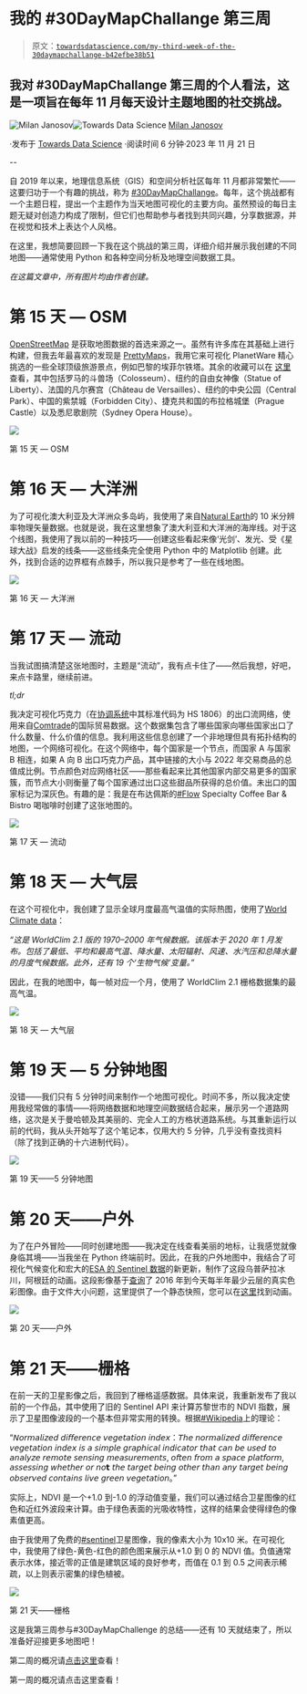 # 我的 #30DayMapChallange 第三周

> 原文：[`towardsdatascience.com/my-third-week-of-the-30daymapchallange-b42efbe38b51`](https://towardsdatascience.com/my-third-week-of-the-30daymapchallange-b42efbe38b51)

## 我对 #30DayMapChallange 第三周的个人看法，这是一项旨在每年 11 月每天设计主题地图的社交挑战。

[](https://medium.com/@janosovm?source=post_page-----b42efbe38b51--------------------------------)![Milan Janosov](https://medium.com/@janosovm?source=post_page-----b42efbe38b51--------------------------------)[](https://towardsdatascience.com/?source=post_page-----b42efbe38b51--------------------------------)![Towards Data Science](https://towardsdatascience.com/?source=post_page-----b42efbe38b51--------------------------------) [Milan Janosov](https://medium.com/@janosovm?source=post_page-----b42efbe38b51--------------------------------)

·发布于 [Towards Data Science](https://towardsdatascience.com/?source=post_page-----b42efbe38b51--------------------------------) ·阅读时间 6 分钟·2023 年 11 月 21 日

--

自 2019 年以来，地理信息系统（GIS）和空间分析社区每年 11 月都非常繁忙——这要归功于一个有趣的挑战，称为 [#30DayMapChallange](https://30daymapchallenge.com)。每年，这个挑战都有一个主题日程，提出一个主题作为当天地图可视化的主要方向。虽然预设的每日主题无疑对创造力构成了限制，但它们也帮助参与者找到共同兴趣，分享数据源，并在视觉和技术上表达个人风格。

在这里，我想简要回顾一下我在这个挑战的第三周，详细介绍并展示我创建的不同地图——通常使用 Python 和各种空间分析及地理空间数据工具。

*在这篇文章中，所有图片均由作者创建。*

# 第 15 天 — OSM

[OpenStreetMap](http://openstreetmap.org/) 是获取地图数据的首选来源之一。虽然有许多库在其基础上进行构建，但我去年最喜欢的发现是 [PrettyMaps](https://github.com/marceloprates/prettymaps)，我用它来可视化 PlanetWare 精心挑选的一些全球顶级旅游景点，例如巴黎的埃菲尔铁塔。其余的收藏可以在 [这里](https://www.linkedin.com/posts/milan-janosov_30daymapchallenge-gis-datascience-activity-7130469529968685057-WZTq?utm_source=share&utm_medium=member_ios) 查看，其中包括罗马的斗兽场（Colosseum）、纽约的自由女神像（Statue of Liberty）、法国的凡尔赛宫（Château de Versailles）、纽约的中央公园（Central Park）、中国的紫禁城（Forbidden City）、捷克共和国的布拉格城堡（Prague Castle）以及悉尼歌剧院（Sydney Opera House）。

![](img/e2da4b9c261cd07406bda47833f89825.png)

第 15 天 — OSM

# 第 16 天 — 大洋洲

为了可视化澳大利亚及大洋洲众多岛屿，我使用了来自[Natural Earth](https://www.naturalearthdata.com/downloads/10m-physical-vectors/)的 10 米分辨率物理矢量数据。也就是说，我在这里想象了澳大利亚和大洋洲的海岸线。对于这个线图，我使用了我以前的一种技巧——创建这些看起来像‘光剑’、发光、受《星球大战》启发的线条——这些线条完全使用 Python 中的 Matplotlib 创建。此外，找到合适的边界框有点棘手，所以我只是参考了一些在线地图。

![](img/19aa99a461787317b4a1d9a688fa12b4.png)

第 16 天 — 大洋洲

# 第 17 天 — 流动

当我试图搞清楚这张地图时，主题是“流动”，我有点卡住了——然后我想，好吧，来点卡路里，继续前进。

*tl;dr*

我决定可视化巧克力（在[协调系统](https://www.trade.gov/harmonized-system-hs-codes)中其标准代码为 HS 1806）的出口流网络，使用来自[Comtrade](https://comtradeplus.un.org/TradeFlow)的国际贸易数据。这个数据集包含了哪些国家向哪些国家出口了什么数量、什么价值的信息。我利用这些信息创建了一个非地理但具有拓扑结构的地图，一个网络可视化。在这个网络中，每个国家是一个节点，而国家 A 与国家 B 相连，如果 A 向 B 出口巧克力产品，其中链接的大小与 2022 年交易商品的总值成比例。节点颜色对应网络社区——那些看起来比其他国家内部交易更多的国家簇，而节点大小则衡量了每个国家通过出口这些甜品所获得的总价值。未出口的国家标记为深灰色。有趣的是：我是在布达佩斯的[#Flow](https://www.linkedin.com/feed/hashtag/?keywords=%23Flow) Specialty Coffee Bar & Bistro 喝咖啡时创建了这张地图的。

![](img/cab096bbcdd92773fb917d0ffed09df1.png)

第 17 天 — 流动

# 第 18 天 — 大气层

在这个可视化中，我创建了显示全球月度最高气温值的实际热图，使用了[World Climate data](https://www.worldclim.org/data/worldclim21.html)：

*“这是 WorldClim 2.1 版的 1970–2000 年气候数据。该版本于 2020 年 1 月发布。包括了最低、平均和最高气温、降水量、太阳辐射、风速、水汽压和总降水量的月度气候数据。此外，还有 19 个‘生物气候’变量。”*

因此，在我的地图中，每一帧对应一个月，使用了 WorldClim 2.1 栅格数据集的最高气温。

![](img/e40448ecb6135d2e70688b0734f005b4.png)

第 18 天 — 大气层

# 第 19 天 — 5 分钟地图

没错——我们只有 5 分钟时间来制作一个地图可视化。时间不多，所以我决定使用我经常做的事情——将网络数据和地理空间数据结合起来，展示另一个道路网络，这次是关于曼哈顿及其美丽的、完全人工的方格状道路系统。与其重新运行以前的代码，我从头开始写了这个笔记本，仅用大约 5 分钟，几乎没有查找资料（除了找到正确的十六进制代码）。

![](img/526368288cd9eb312d7506d1311aa2e5.png)

第 19 天——5 分钟地图

# 第 20 天——户外

为了在户外冒险——同时创建地图——我决定在线查看美丽的地标，让我感觉就像身临其境——当我坐在 Python 终端前时。因此，在我的户外地图中，我结合了可视化气候变化和宏大的[ESA 的 Sentinel 数据](https://services.sentinel-hub.com/oauth/password/resetTrigger)的新更新，制作了这段乌普萨拉冰川，阿根廷的动画。这段影像基于[查询](https://github.com/sentinel-hub/sentinelhub-py/blob/master/examples/process_request.ipynb)了 2016 年到今天每半年最少云层的真实色彩图像。由于文件大小问题，这里提供了一个静态快照，您可以在[这里](https://www.linkedin.com/posts/milan-janosov_30daymapchallenge-gis-datascience-activity-7132287456304906240-uUy8?utm_source=share&utm_medium=member_ios)找到动画。

![](img/905314dae38243baee97d181a057b2b7.png)

第 20 天——户外

# 第 21 天——栅格

在前一天的卫星影像之后，我回到了栅格遥感数据。具体来说，我重新发布了我以前的一个作品，其中使用了旧的 Sentinel API 来计算苏黎世市的 NDVI 指数，展示了卫星图像波段的一个基本但非常实用的转换。根据[#Wikipedia](https://www.linkedin.com/feed/hashtag/?keywords=%23Wikipedia)上的理论：

“𝘕𝘰𝘳𝘮𝘢𝘭𝘪𝘻𝘦𝘥 𝘥𝘪𝘧𝘧𝘦𝘳𝘦𝘯𝘤𝘦 𝘷𝘦𝘨𝘦𝘵𝘢𝘵𝘪𝘰𝘯 𝘪𝘯𝘥𝘦𝘹：𝘛𝘩𝘦 𝘯𝘰𝘳𝘮𝘢𝘭𝘪𝘻𝘦𝘥 𝘥𝘪𝘧𝘧𝘦𝘳𝘦𝘯𝘤𝘦 𝘷𝘦𝘨𝘦𝘵𝘢𝘵𝘪𝘰𝘯 𝘪𝘯𝘥𝘦𝘹 𝘪𝘴 𝘢 𝘴𝘪𝘮𝘱𝘭𝘦 𝘨𝘳𝘢𝘱𝘩𝘪𝘤𝘢𝘭 𝘪𝘯𝘥𝘪𝘤𝘢𝘵𝘰𝘳 𝘵𝘩𝘢𝘵 𝘤𝘢𝘯 𝘣𝘦 𝘶𝘴𝘦𝘥 𝘵𝘰 𝘢𝘯𝘢𝘭𝘺𝘻𝘦 𝘳𝘦𝘮𝘰𝘵𝘦 𝘴𝘦𝘯𝘴𝘪𝘯𝘨 𝘮𝘦𝘢𝘴𝘶𝘳𝘦𝘮𝘦𝘯𝘵𝘴, 𝘰𝘧𝘵𝘦𝘯 𝘧𝘳𝘰𝘮 𝘢 𝘴𝘱𝘢𝘤𝘦 𝘱𝘭𝘢𝘵𝘧𝘰𝘳𝘮, 𝘢𝘴𝘴𝘦𝘴𝘴𝘪𝘯𝘨 𝘸𝘩𝘦𝘵𝘩𝘦𝘳 𝘰𝘳 𝘯𝘰𝘁 𝘵𝘩𝘦 𝘵𝘢𝘳𝘨𝘦𝘵 𝘣𝘦𝘪𝘯𝘨 𝘰𝘵𝘩𝘦𝘳 𝘵𝘩𝘢𝘯 𝘢𝘯𝘺 𝘵𝘢𝘳𝘨𝘦𝘵 𝘣𝘦𝘪𝘯𝘨 𝘰𝘣𝘴𝘦𝘳𝘷𝘦𝘥 𝘤𝘰𝘯𝘵𝘢𝘪𝘯𝘴 𝘭𝘪𝘷𝘦 𝘨𝘳𝘦𝘦𝘯 𝘷𝘦𝘨𝘦𝘵𝘢𝘵𝘪𝘰𝘯。”

实际上，NDVI 是一个+1.0 到-1.0 的浮动值变量，我们可以通过结合卫星图像的红色和近红外波段来计算。由于绿色表面的光吸收特性，这样的结果会使得绿色的像素值更高。

由于我使用了免费的[#sentinel](https://www.linkedin.com/feed/hashtag/?keywords=%23sentinel)卫星图像，我的像素大小为 10x10 米。在可视化中，我使用了绿色-黄色-红色的颜色图来展示从+1.0 到 0 的 NDVI 值。负值通常表示水体，接近零的正值是建筑区域的良好参考，而值在 0.1 到 0.5 之间表示稀疏，以上则表示密集的绿色植被。

![](img/bb141ef18b9e8cc8f1441314b3a4524a.png)

第 21 天——栅格

这是我第三周参与#30DayMapChallenge 的总结——还有 10 天就结束了，所以准备好迎接更多地图吧！

第二周的概况请[点击这里](https://medium.com/p/11fbab10cae6)查看！

第一周的概况请点击这里查看！
